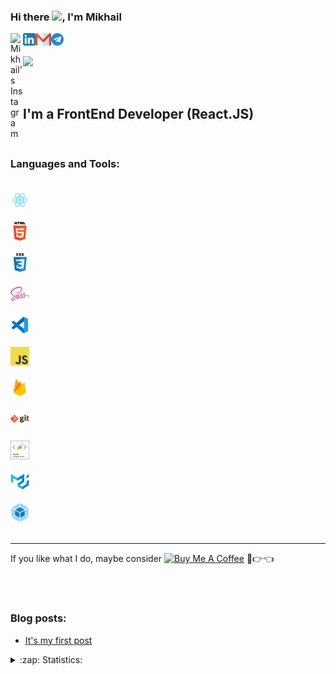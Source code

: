 ### Hi there <img src="https://media.giphy.com/media/hvRJCLFzcasrR4ia7z/giphy.gif" width="5%">, I'm Mikhail

<a href="https://www.instagram.com/mikhailshokun/" target="blank">
  <img align="left" alt="Mikhail's Instagram" width="20px" src="https://raw.githubusercontent.com/hussainweb/hussainweb/main/icons/instagram.png" />
</a>
<a href="https://www.linkedin.com/in/mikhail-shokun/" target="blank">
  <img align="left" alt="Mikhail's LinkedIN" width="20px" src="./icons/linkedin.png" />
</a>
<a href=mailto:minishokun@gmail.com target="blank">
  <img align="left" src="./icons/gmail.png" alt="Mikhail's Gmail" height="20"/>
</a>
<a href=https://t.me/MiniShok>
  <img height="20" width="" src="./icons/telegram.png" />
</a> 

![](https://komarev.com/ghpvc/?username=MikhailShokun)

<br />

## I'm a FrontEnd Developer (React.JS)

<br />

### Languages and Tools:

<code>
<img alt="React" width="30px" src="https://raw.githubusercontent.com/github/explore/80688e429a7d4ef2fca1e82350fe8e3517d3494d/topics/react/react.png" />
</code>
<code>
<img alt="HTML5" width="30px" src="https://raw.githubusercontent.com/github/explore/80688e429a7d4ef2fca1e82350fe8e3517d3494d/topics/html/html.png" />
</code>
<code>
<img alt="CSS3" width="30px" src="https://raw.githubusercontent.com/github/explore/80688e429a7d4ef2fca1e82350fe8e3517d3494d/topics/css/css.png" />
</code>
<code>
<img alt="Sass" width="30px" src="https://raw.githubusercontent.com/github/explore/80688e429a7d4ef2fca1e82350fe8e3517d3494d/topics/sass/sass.png" />
</code>
<code>
<img alt="Visual Studio Code" width="30px" src="./icons/vsc.svg" />
</code>
<code>
<img alt="JavaScript" width="30px" src="https://raw.githubusercontent.com/github/explore/80688e429a7d4ef2fca1e82350fe8e3517d3494d/topics/javascript/javascript.png" />
</code>
<code>
<img alt="firebase" width="30px" src="./icons/firebase.svg" />
</code>
<code>
<img alt="github" width="30px" src="https://raw.githubusercontent.com/github/explore/80688e429a7d4ef2fca1e82350fe8e3517d3494d/topics/git/git.png" />
</code>
<code>
<img alt="styled components" width="30px" src="./icons/styled_components.png" />
</code>
<code>
<img alt="mui" width="30px" src="./icons/mui.svg" />
</code>
<code>
<img alt="webpack" width="30px" src="./icons/webpack.svg" />
</code>


<br />
<hr />

If you like what I do, maybe
consider <a href="https://www.buymeacoffee.com/minishokun" target="_blank"><img width="130" alt="Buy Me A Coffee" src="https://cdn.buymeacoffee.com/buttons/v2/default-red.png"></a>
🥺👉👈


[//]: # (<br />)

[//]: # ()

[//]: # (<img src="https://readme-jokes.vercel.app/api" alt="Jokes Card" />)

<br />


<br />

### Blog posts:

<!-- BLOG-POST-LIST:START -->

- [It&#39;s my first post](https://dev.to/minishok/its-my-first-post-2dn5)

<!-- BLOG-POST-LIST:END -->



<div align="center">

[//]: # (![]&#40;https://raw.githubusercontent.com/Ivan-Corporation/advanced-metrics/master/generated/overview.svg#gh-dark-mode-only&#41;)

[//]: # (![]&#40;https://raw.githubusercontent.com/Ivan-Corporation/advanced-metrics/master/generated/overview.svg#gh-light-mode-only&#41;)

[//]: # (![]&#40;https://raw.githubusercontent.com/Ivan-Corporation/advanced-metrics/master/generated/languages.svg#gh-dark-mode-only&#41;)

[//]: # (![]&#40;https://raw.githubusercontent.com/Ivan-Corporation/advanced-metrics/master/generated/languages.svg#gh-light-mode-only&#41;)


  </div>

<details>
  <summary>:zap: Statistics:</summary>
<div align="center">
 <img  alt="MikhailShokun's github stats" src=https://github-profile-trophy.vercel.app/?username=MikhailShokun&theme=darkhub />

<div align="center">
   <img  alt="codeSTACKr's GitHub Stats" src="https://github-readme-stats.vercel.app/api/top-langs/?username=MikhailShokun&langs_count=8&layout=compact" width="50%"/>
    <img  alt="codeSTACKr's GitHub Stats" src="https://github-readme-stats.vercel.app/api?username=MikhailShokun&show_icons=true" width="50%"/>
</div>
  <img  src="https://github-readme-streak-stats.herokuapp.com/?user=MikhailShokun&theme=radical&hide_border=true"/>

 </div>
</details>

